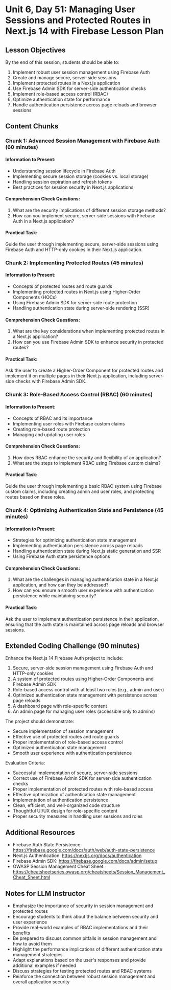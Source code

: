 # Unit 6, Day 51: Managing User Sessions and Protected Routes in Next.js 14 with Firebase Lesson Plan

## Lesson Objectives
By the end of this session, students should be able to:
1. Implement robust user session management using Firebase Auth
2. Create and manage secure, server-side sessions
3. Implement protected routes in a Next.js application
4. Use Firebase Admin SDK for server-side authentication checks
5. Implement role-based access control (RBAC)
6. Optimize authentication state for performance
7. Handle authentication persistence across page reloads and browser sessions

## Content Chunks

### Chunk 1: Advanced Session Management with Firebase Auth (60 minutes)

#### Information to Present:
- Understanding session lifecycle in Firebase Auth
- Implementing secure session storage (cookies vs. local storage)
- Handling session expiration and refresh tokens
- Best practices for session security in Next.js applications

#### Comprehension Check Questions:
1. What are the security implications of different session storage methods?
2. How can you implement secure, server-side sessions with Firebase Auth in a Next.js application?

#### Practical Task:
Guide the user through implementing secure, server-side sessions using Firebase Auth and HTTP-only cookies in their Next.js application.

### Chunk 2: Implementing Protected Routes (45 minutes)

#### Information to Present:
- Concepts of protected routes and route guards
- Implementing protected routes in Next.js using Higher-Order Components (HOCs)
- Using Firebase Admin SDK for server-side route protection
- Handling authentication state during server-side rendering (SSR)

#### Comprehension Check Questions:
1. What are the key considerations when implementing protected routes in a Next.js application?
2. How can you use Firebase Admin SDK to enhance security in protected routes?

#### Practical Task:
Ask the user to create a Higher-Order Component for protected routes and implement it on multiple pages in their Next.js application, including server-side checks with Firebase Admin SDK.

### Chunk 3: Role-Based Access Control (RBAC) (60 minutes)

#### Information to Present:
- Concepts of RBAC and its importance
- Implementing user roles with Firebase custom claims
- Creating role-based route protection
- Managing and updating user roles

#### Comprehension Check Questions:
1. How does RBAC enhance the security and flexibility of an application?
2. What are the steps to implement RBAC using Firebase custom claims?

#### Practical Task:
Guide the user through implementing a basic RBAC system using Firebase custom claims, including creating admin and user roles, and protecting routes based on these roles.

### Chunk 4: Optimizing Authentication State and Persistence (45 minutes)

#### Information to Present:
- Strategies for optimizing authentication state management
- Implementing authentication persistence across page reloads
- Handling authentication state during Next.js static generation and SSR
- Using Firebase Auth state persistence options

#### Comprehension Check Questions:
1. What are the challenges in managing authentication state in a Next.js application, and how can they be addressed?
2. How can you ensure a smooth user experience with authentication persistence while maintaining security?

#### Practical Task:
Ask the user to implement authentication persistence in their application, ensuring that the auth state is maintained across page reloads and browser sessions.

## Extended Coding Challenge (90 minutes)

Enhance the Next.js 14 Firebase Auth project to include:

1. Secure, server-side session management using Firebase Auth and HTTP-only cookies
2. A system of protected routes using Higher-Order Components and Firebase Admin SDK
3. Role-based access control with at least two roles (e.g., admin and user)
4. Optimized authentication state management with persistence across page reloads
5. A dashboard page with role-specific content
6. An admin page for managing user roles (accessible only to admins)

The project should demonstrate:
- Secure implementation of session management
- Effective use of protected routes and route guards
- Proper implementation of role-based access control
- Optimized authentication state management
- Smooth user experience with authentication persistence

Evaluation Criteria:
- Successful implementation of secure, server-side sessions
- Correct use of Firebase Admin SDK for server-side authentication checks
- Proper implementation of protected routes with role-based access
- Effective optimization of authentication state management
- Implementation of authentication persistence
- Clean, efficient, and well-organized code structure
- Thoughtful UI/UX design for role-specific content
- Proper security measures in handling user sessions and roles

## Additional Resources
- Firebase Auth State Persistence: https://firebase.google.com/docs/auth/web/auth-state-persistence
- Next.js Authentication: https://nextjs.org/docs/authentication
- Firebase Admin SDK: https://firebase.google.com/docs/admin/setup
- OWASP Session Management Cheat Sheet: https://cheatsheetseries.owasp.org/cheatsheets/Session_Management_Cheat_Sheet.html

## Notes for LLM Instructor
- Emphasize the importance of security in session management and protected routes
- Encourage students to think about the balance between security and user experience
- Provide real-world examples of RBAC implementations and their benefits
- Be prepared to discuss common pitfalls in session management and how to avoid them
- Highlight the performance implications of different authentication state management strategies
- Adapt explanations based on the user's responses and provide additional examples if needed
- Discuss strategies for testing protected routes and RBAC systems
- Reinforce the connection between robust session management and overall application security
